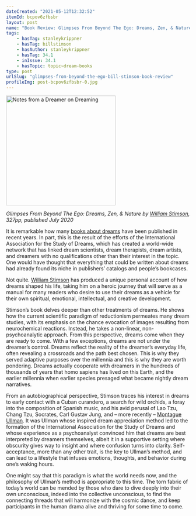 ```yaml
---
dateCreated: "2021-05-12T12:32:52"
itemId: bcpov6zfbsbr
layout: post
name: "Book Review: Glimpses From Beyond The Ego: Dreams, Zen, & Nature by Bill Stimson"
tags:
    - hasTag: stanleykrippner
    - hasTag: billstimson
    - hasAuthor: stanleykrippner
    - hasTag: 34.1
    - inIssue: 34.1
    - hasTopic: topic~dream-books
type: post
urlSlug: "glimpses-from-beyond-the-ego-bill-stimson-book-review"
profileImg: post-bcpov6zfbsbr-0.jpg
---
```


<a href="https://www.goodreads.com/book/show/54774415-glimpses-from-beyond-the-ego"><img src="../images/post-bcpov6zfbsbr-0.jpg" width="300px" height="auto" alt="Notes from a Dreamer on Dreaming"/></a>

<!--nopreview--><div class="caption"><i>Glimpses From Beyond The Ego: Dreams, Zen, & Nature by <a href="../@ billstimson">William Stimson</a>, 327pp, published July 2020</i></div><!--/nopreview-->

It is remarkable how many [books about dreams](../topic~dream-books) have been published in recent years. In part, this is the result of the efforts of the International Association for the Study of Dreams, which has created a world-wide network that has linked dream scientists, dream therapists, dream artists, and dreamers with no qualifications other than their interest in the topic. One would have thought that everything that could be written about dreams had already found its niche in publishers’ catalogs and people’s bookcases.

Not quite. [William Stimson](../@billstimson) has produced a unique personal account of how dreams shaped his life, taking him on a heroic journey that will serve as a manual for many readers who desire to use their dreams as a vehicle for their own spiritual, emotional, intellectual, and creative development.

Stimson’s book delves deeper than other treatments of dreams. He shows how the current scientific paradigm of reductionism permeates many dream studies, with its emphasis on the chance evocation of images resulting from neurochemical reactions. Instead, he takes a non-linear, non-psychoanalytic approach. From this perspective, dreams come when they are ready to come. With a few exceptions, dreams are not under the dreamer’s control. Dreams reflect the reality of the dreamer’s everyday life, often revealing a crossroads and the path best chosen. This is why they served adaptive purposes over the millennia and this is why they are worth pondering. Dreams actually cooperate with dreamers in the hundreds of thousands of years that homo sapiens has lived on this Earth, and the earlier millennia when earlier species presaged what became nightly dream narratives.

From an autobiographical perspective, Stimson traces his interest in dreams to early contact with a Cuban curandero, a search for wild orchids, a foray into the composition of Spanish music, and his avid perusal of Lao Tzu, Chang Tzu, Socrates, Carl Gustav Jung, and – more recently – [Montague Ullman](../@montagueullman). It was Ullman whose inspired dream appreciation method led to the formation of the International Association for the Study of Dreams and whose experience as a psychoanalyst convinced him that dreams are best interpreted by dreamers themselves, albeit it in a supportive setting where obscurity gives way to insight and where confusion turns into clarity. Self-acceptance, more than any other trait, is the key to Ullman’s method, and can lead to a lifestyle that infuses emotions, thoughts, and behavior during one’s waking hours.

One might say that this paradigm is what the world needs now, and the philosophy of Ullman’s method is appropriate to this time. The torn fabric of today’s world can be mended by those who dare to dive deeply into their own unconscious, indeed into the collective unconscious, to find the connecting threads that will harmonize with the cosmic dance, and keep participants in the human drama alive and thriving for some time to come.
